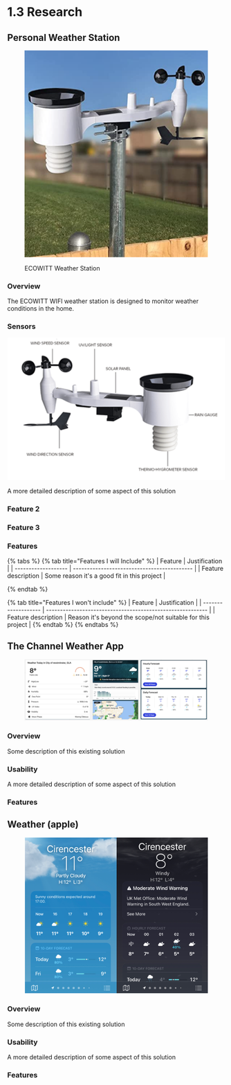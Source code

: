 # 1.3 Research

## Personal Weather Station

<figure><img src="../.gitbook/assets/Screenshot 2023-04-13 at 15.56.49.png" alt=""><figcaption><p>ECOWITT Weather Station</p></figcaption></figure>

### Overview

The ECOWITT WIFI weather station is designed to monitor weather conditions in the home.

### Sensors

![](<../.gitbook/assets/Screenshot 2023-04-13 at 16.09.13.png>)

A more detailed description of some aspect of this solution

### Feature 2

### Feature 3

### Features

{% tabs %}
{% tab title="Features I will Include" %}
| Feature             | Justification                               |
| ------------------- | ------------------------------------------- |
| Feature description | Some reason it's a good fit in this project |


{% endtab %}

{% tab title="Features I won't include" %}
| Feature             | Justification                                              |
| ------------------- | ---------------------------------------------------------- |
| Feature description | Reason it's beyond the scope/not suitable for this project |
{% endtab %}
{% endtabs %}



## The Channel Weather App

<figure><img src="../.gitbook/assets/Screenshot 2023-04-13 at 15.33.22.png" alt=""><figcaption></figcaption></figure>

### Overview

Some description of this existing solution

### Usability

A more detailed description of some aspect of this solution

### Features



## Weather (apple)

<figure><img src="../.gitbook/assets/Screenshot 2023-04-13 at 15.41.44.png" alt=""><figcaption></figcaption></figure>

### Overview

Some description of this existing solution

### Usability

A more detailed description of some aspect of this solution

### Features
